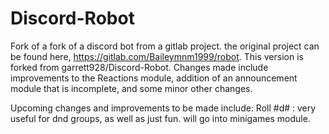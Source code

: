 # Discord-Robot
Fork of a fork of a discord bot from a gitlab project. the original project can be found here, https://gitlab.com/Baileymnm1999/robot. This version is forked from garrett928/Discord-Robot. Changes made include improvements to the Reactions module, addition of an announcement module that is incomplete, and some minor other changes. 

Upcoming changes and improvements to be made include: 
Roll #d# : very useful for dnd groups, as well as just fun. will go into minigames module. 
